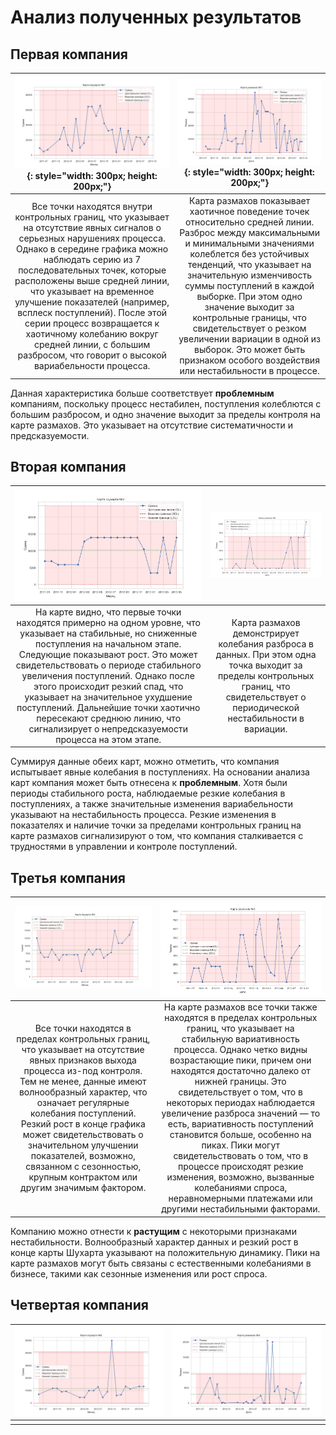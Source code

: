 # Анализ полученных результатов

## Первая компания
| ![](graphics/schuhart_map1.png){: style="width: 300px; height: 200px;"} | ![](graphics/scope_map1.png){: style="width: 300px; height: 200px;"} |
|:--:|:--:|
| Все точки находятся внутри контрольных границ, что указывает на отсутствие явных сигналов о серьезных нарушениях процесса. Однако в середине графика можно наблюдать серию из 7 последовательных точек, которые расположены выше средней линии, что указывает на временное улучшение показателей (например, всплеск поступлений). После этой серии процесс возвращается к хаотичному колебанию вокруг средней линии, с большим разбросом, что говорит о высокой вариабельности процесса. | Карта размахов показывает хаотичное поведение точек относительно средней линии. Разброс между максимальными и минимальными значениями колеблется без устойчивых тенденций, что указывает на значительную изменчивость суммы поступлений в каждой выборке. При этом одно значение выходит за контрольные границы, что свидетельствует о резком увеличении вариации в одной из выборок. Это может быть признаком особого воздействия или нестабильности в процессе. |

Данная характеристика больше соответствует __проблемным__ компаниям, поскольку процесс нестабилен, поступления колеблются с большим разбросом, и одно значение выходит за пределы контроля на карте размахов. Это указывает на отсутствие систематичности и предсказуемости.

## Вторая компания
| ![](graphics/schuhart_map2.png) | ![](graphics/scope_map2.png) |
|:--:|:--:|
| На карте видно, что первые точки находятся примерно на одном уровне, что указывает на стабильные, но сниженные поступления на начальном этапе. Следующие показывают рост. Это может свидетельствовать о периоде стабильного увеличения поступлений. Однако после этого происходит резкий спад, что указывает на значительное ухудшение поступлений. Дальнейшие точки хаотично пересекают среднюю линию, что сигнализирует о непредсказуемости процесса на этом этапе. | Карта размахов демонстрирует колебания разброса в данных. При этом одна точка выходит за пределы контрольных границ, что свидетельствует о периодической нестабильности в вариации. |

Суммируя данные обеих карт, можно отметить, что компания испытывает явные колебания в поступлениях. На основании анализа карт компания может быть отнесена к __проблемным__. Хотя были периоды стабильного роста, наблюдаемые резкие колебания в поступлениях, а также значительные изменения вариабельности указывают на нестабильность процесса. Резкие изменения в показателях и наличие точки за пределами контрольных границ на карте размахов сигнализируют о том, что компания сталкивается с трудностями в управлении и контроле поступлений.

## Третья компания
| ![](graphics/schuhart_map3.png) | ![](graphics/scope_map3.png) |
|:--:|:--:|
| Все точки находятся в пределах контрольных границ, что указывает на отсутствие явных признаков выхода процесса из-под контроля. Тем не менее, данные имеют волнообразный характер, что означает регулярные колебания поступлений. Резкий рост в конце графика может свидетельствовать о значительном улучшении показателей, возможно, связанном с сезонностью, крупным контрактом или другим значимым фактором. | На карте размахов все точки также находятся в пределах контрольных границ, что указывает на стабильную вариативность процесса. Однако четко видны возрастающие пики, причем они находятся достаточно далеко от нижней границы. Это свидетельствует о том, что в некоторых периодах наблюдается увеличение разброса значений — то есть, вариативность поступлений становится больше, особенно на пиках. Пики могут свидетельствовать о том, что в процессе происходят резкие изменения, возможно, вызванные колебаниями спроса, неравномерными платежами или другими нестабильными факторами. |

Компанию можно отнести к __растущим__ с некоторыми признаками нестабильности. Волнообразный характер данных и резкий рост в конце карты Шухарта указывают на положительную динамику. Пики на карте размахов могут быть связаны с естественными колебаниями в бизнесе, такими как сезонные изменения или рост спроса.

## Четвертая компания
| ![](graphics/schuhart_map4.png) | ![](graphics/scope_map4.png) |
|:--:|:--:|
|  |  |